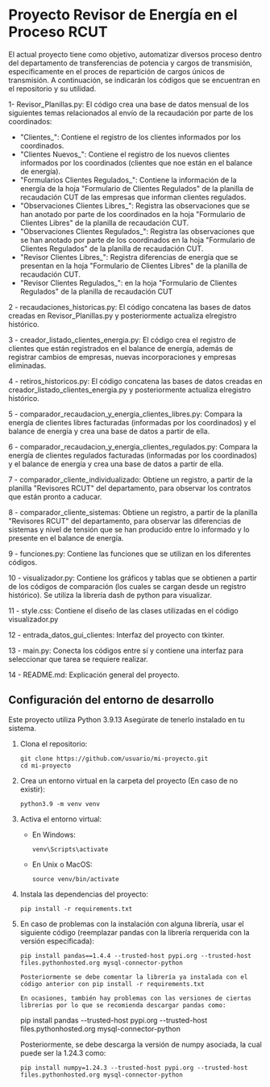 
# Proyecto Revisor de Energía en el Proceso RCUT

El actual proyecto tiene como objetivo, automatizar diversos proceso dentro del departamento de transferencias de potencia y cargos de transmisión, específicamente en el proces de repartición de cargos únicos de transmisión. A continuación, se indicarán los códigos que se encuentran en el repositorio y su utilidad.

1- Revisor_Planillas.py: El código crea una base de datos mensual de los siguientes temas relacionados al envío de la recaudación por parte de los coordinados: 
- "Clientes_": Contiene el registro de los clientes informados por los coordinados.
- "Clientes Nuevos_": Contiene el registro de los nuevos clientes informados por los coordinados (clientes que noe están en el balance de energía).
- "Formularios Clientes Regulados_": Contiene la información de la energía de la hoja "Formulario de Clientes Regulados" de la planilla de recaudación CUT de las empresas que informan clientes regulados. 
- "Observaciones Clientes Libres_": Registra las observaciones que se han anotado por parte de los coordinados en la hoja "Formulario de Clientes Libres" de la planilla de recaudación CUT.
- "Observaciones Clientes Regulados_": Registra las observaciones que se han anotado por parte de los coordinados en la hoja "Formulario de Clientes Regulados" de la planilla de recaudación CUT.
- "Revisor Clientes Libres_": Registra diferencias de energía que se presentan en la hoja "Formulario de Clientes Libres" de la planilla de recaudación CUT.
- "Revisor Clientes Regulados_": en la hoja "Formulario de Clientes Regulados" de la planilla de recaudación CUT

2 - recaudaciones_historicas.py: El código concatena las bases de datos creadas en Revisor_Planillas.py y posteriormente actualiza elregistro histórico.

3 - creador_listado_clientes_energia.py: El código crea el registro de clientes que están registrados en el balance de energía, además de registrar cambios de empresas, nuevas incorporaciones y empresas eliminadas.

4 - retiros_historicos.py:  El código concatena las bases de datos creadas en creador_listado_clientes_energia.py y posteriormente actualiza elregistro histórico. 

5 - comparador_recaudacion_y_energia_clientes_libres.py: Compara la energía de clientes libres facturadas (informadas por los coordinados) y el balance de energía y crea una base de datos a partir de ella.

6 - comparador_recaudacion_y_energia_clientes_regulados.py: Compara la energía de clientes regulados facturadas (informadas por los coordinados) y el balance de energía y crea una base de datos a partir de ella.

7 - comparador_cliente_individualizado: Obtiene un registro, a partir de la planilla "Revisores RCUT" del departamento, para observar los contratos que están pronto a caducar.

8 - comparador_cliente_sistemas: Obtiene un registro, a partir de la planilla "Revisores RCUT" del departamento, para observar las diferencias de sistemas y nivel de tensión que se han producido entre lo informado y lo presente en el balance de energía.

9 - funciones.py: Contiene las funciones que se utilizan en los diferentes códigos.

10 - visualizador.py: Contiene los gráficos y tablas que se obtienen a partir de los códigos de comparación (los cuales se cargan desde un registro histórico). Se utiliza la librería dash de python para visualizar.

11 - style.css: Contiene el diseño de las clases utilizadas en el código visualizador.py

12 - entrada_datos_gui_clientes: Interfaz del proyecto con tkinter.

13 - main.py: Conecta los códigos entre sí y contiene una interfaz para seleccionar que tarea se requiere realizar.

14 - README.md: Explicación general del proyecto. 

## Configuración del entorno de desarrollo

Este proyecto utiliza Python 3.9.13 Asegúrate de tenerlo instalado en tu sistema.

1. Clona el repositorio:
    ```
    git clone https://github.com/usuario/mi-proyecto.git
    cd mi-proyecto
    ```

2. Crea un entorno virtual en la carpeta del proyecto (En caso de no existir):
    ```
    python3.9 -m venv venv
    ```

3. Activa el entorno virtual:
    - En Windows:
        ```
        venv\Scripts\activate
        ```
    - En Unix o MacOS:
        ```
        source venv/bin/activate
        ```

4. Instala las dependencias del proyecto:
    ```
    pip install -r requirements.txt

5. En caso de problemas con la instalación con alguna librería, usar el siguiente código (reemplazar pandas con la librería rerquerida con la versión específicada):
    ```
    pip install pandas==1.4.4 --trusted-host pypi.org --trusted-host files.pythonhosted.org mysql-connector-python

   Posteriormente se debe comentar la librería ya instalada con el código anterior con pip install -r requirements.txt

   En ocasiones, también hay problemas con las versiones de ciertas librerías por lo que se recomienda descargar pandas como: 
    ```
    pip install pandas --trusted-host pypi.org --trusted-host files.pythonhosted.org mysql-connector-python

   Posteriormente, se debe descarga la versión de numpy asociada, la cual puede ser la 1.24.3 como: 
    ```
    pip install numpy=1.24.3 --trusted-host pypi.org --trusted-host files.pythonhosted.org mysql-connector-python

      

  
